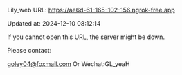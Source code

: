 Lily_web URL: https://ae6d-61-165-102-156.ngrok-free.app

Updated at: 2024-12-10 08:12:14

If you cannot open this URL, the server might be down.

Please contact: 

goley04@foxmail.com Or Wechat:GL_yeaH